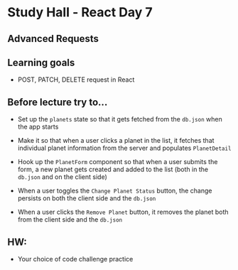 # Study Hall - React Day 7
## Advanced Requests

## Learning goals
- POST, PATCH, DELETE request in React


## Before lecture try to...

- Set up the `planets` state so that it gets fetched from the `db.json` when the app starts

- Make it so that when a user clicks a planet in the list, it fetches that individual planet information from the server and populates `PlanetDetail`

- Hook up the `PlanetForm` component so that when a user submits the form, a new planet gets created and added to the list (both in the `db.json` and on the client side)

- When a user toggles the `Change Planet Status` button, the change persists on both the client side and the `db.json`

- When a user clicks the `Remove Planet` button, it removes the planet both from the client side and the `db.json`

## HW:
- Your choice of code challenge practice